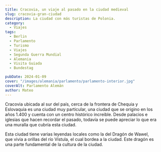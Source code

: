 ```yaml
---
title: Cracovia, un viaje al pasado en la ciudad medieval
slug: cracovia-gran-ciudad
description: La ciudad con más turistas de Polonia.
category:
  - Viajes
tags:
  - Berlin
  - Parlamento 
  - Turismo
  - Viajes
  - Segunda Guerra Mundial
  - Alemania
  - Visita Guiada
  - Bundestag

pubDate: 2024-01-09
cover: "/images/alemania/parlamento/parlamento-interior.jpg"
coverAlt: Parlamento Alemán
author: Mateo 
---
```


Cracovia ubicada al sur del país, cerca de la frontera de Chequia y Eslovaquia es una ciudad muy particular, una ciudad que se origino en los años 1.400 y cuenta con un centro histórico increible.
Desde palacios e iglesias que hacen recordar el pasado, todavía se puede apreciar lo que era una muralla que cubría esta ciudad.

Esta ciudad tiene varias leyendas locales como la del Dragón de Wawel, que vivia a orillas del río Vístula, el cual bordea a la ciudad. Este dragón es una parte fundamental de la cultura de la ciudad.



